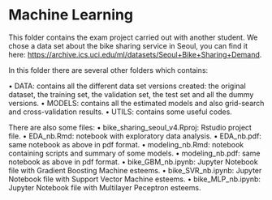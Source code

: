 # Machine Learning
This folder contains the exam project carried out with another student. 
We chose a data set about the bike sharing service in Seoul, you can find it here: https://archive.ics.uci.edu/ml/datasets/Seoul+Bike+Sharing+Demand.

In this folder there are several other folders which contains:

• DATA: contains all the different data set versions created: the original dataset, the training set, the validation set, the test set and all the dummy versions.
• MODELS: contains all the estimated models and also grid-search and cross-validation results.
• UTILS: contains some useful codes.

There are also some files:
• bike_sharing_seoul_v4.Rproj: Rstudio project file.
• EDA_nb.Rmd: notebook with exploratory data analysis.
• EDA_nb.pdf: same notebook as above in pdf format.
• modeling_nb.Rmd: notebook containing scripts and summary of some models.
• modeling_nb.pdf: same notebook as above in pdf format.
• bike_GBM_nb.ipynb: Jupyter Notebook file with Gradient Boosting Machine esteems.
• bike_SVR_nb.ipynb: Jupyter Notebook file with Support Vector Machine esteems.
• bike_MLP_nb.ipynb: Jupyter Notebook file with Multilayer Peceptron esteems.

